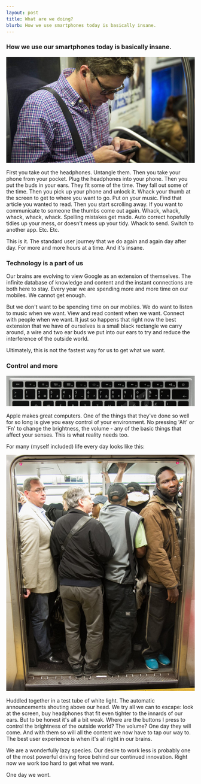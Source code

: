 ```yaml
---
layout: post
title: What are we doing?
blurb: How we use smartphones today is basically insane.
---
```


<h3>How we use our smartphones today is basically insane.</h3>

<img src="/images/tubeman.jpg">

First you take out the headphones. Untangle them. Then you take your phone from your pocket. Plug the headphones into your phone. Then you put the buds in your ears. They fit some of the time. They fall out some of the time. Then you pick up your phone and unlock it. Whack your thumb at the screen to get to where you want to go. Put on your music. Find that article you wanted to read. Then you start scrolling away. If you want to communicate to someone the thumbs come out again. Whack, whack, whack, whack, whack. Spelling mistakes get made. Auto correct hopefully tidies up your mess, or doesn't mess up your tidy. Whack to send. Switch to another app. Etc. Etc.

This is it. The standard user journey that we do again and again day after day. For more and more hours at a time. And it's insane. 

<h3>Technology is a part of us</h3>

Our brains are evolving to view Google as an extension of themselves. The infinite database of knowledge and content and the instant connections are both here to stay. Every year we are spending more and more time on our mobiles. We cannot get enough.

But we don't want to be spending time on our mobiles. We do want to listen to music when we want. View and read content when we want. Connect with people when we want. It just so happens that right now the best extension that we have of ourselves is a small black rectangle we carry around, a wire and two ear buds we put into our ears to try and reduce the interference of the outside world. 

Ultimately, this is not the fastest way for us to get what we want.

<h3>Control and more</h3>

<img src="/images/applekeyboard.png">

Apple makes great computers. One of the things that they've done so well for so long is give you easy control of your environment. No pressing 'Alt' or 'Fn' to change the brightness, the volume - any of the basic things that affect your senses. This is what reality needs too. 

For many (myself included) life every day looks like this:

<img src="/images/tubelife.jpg">

Huddled together in a test tube of white light. The automatic announcements shouting above our head. We try all we can to escape: look at the screen, buy headphones that fit even tighter to the innards of our ears. But to be honest it's all a bit weak. Where are the buttons I press to control the brightness of the outside world? The volume? One day they will come. And with them so will all the content we now have to tap our way to. The best user experience is when it's all right in our brains. 

We are a wonderfully lazy species. Our desire to work less is probably one of the most powerful driving force behind our continued innovation. Right now we work too hard to get what we want. 

One day we wont.



